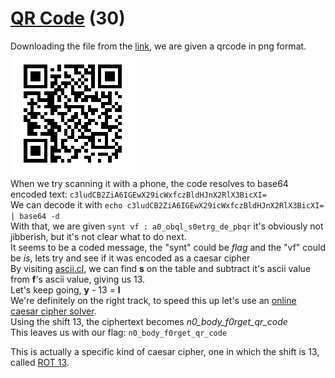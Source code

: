 # [QR Code](https://ctflearn.com/challenge/228) (30)
Downloading the file from the [link](https://mega.nz/#!eGYlFa5Z!8mbiqg3kosk93qJCP-DBxIilHH2rf7iIVY-kpwyrx-0), we are given a qrcode in png format. <br />
![qr code](img/qrcode.png) <br />
When we try scanning it with a phone, the code resolves to base64 encoded text: `c3ludCB2ZiA6IGEwX29icWxfczBldHJnX2RlX3BicXI=` <br />
We can decode it with `echo c3ludCB2ZiA6IGEwX29icWxfczBldHJnX2RlX3BicXI= | base64 -d` <br />
With that, we are given `synt vf : a0_obql_s0etrg_de_pbqr` it's obviously not jibberish, but it's not clear what to do next. <br />
It seems to be a coded message, the "synt" could be *flag* and the "vf" could be *is*, lets try and see if it was encoded as a caesar cipher <br />
By visiting [ascii.cl](https://ascii.cl), we can find **s** on the table and subtract it's ascii value from **f**'s ascii value, giving us 13. <br />
Let's keep going, **y** - 13 = **l** <br/>
We're definitely on the right track, to speed this up let's use an [online caesar cipher solver](https://dcode.fr/caesar-cipher). <br />
Using the shift 13, the ciphertext becomes *n0_body_f0rget_qr_code* <br />
This leaves us with our flag: `n0_body_f0rget_qr_code` <br />

This is actually a specific kind of caesar cipher, one in which the shift is 13, called [ROT 13](https://en.wikipedia.org/wiki/ROT13).
